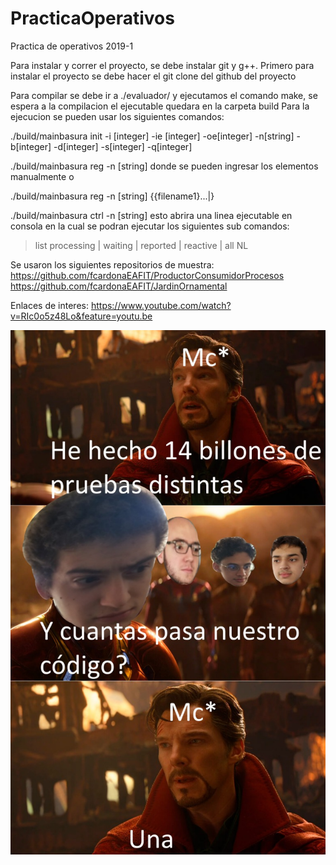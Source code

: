# PracticaOperativos
Practica de operativos 2019-1

Para instalar y correr el proyecto, se debe instalar git y g++.
Primero para instalar el proyecto se debe hacer el git clone del github del proyecto

Para compilar se debe ir a ./evaluador/ y ejecutamos el comando make, se espera a la compilacion
el ejecutable quedara en la carpeta build
Para la ejecucion se pueden usar los siguientes comandos:

./build/mainbasura init -i [integer] -ie [integer] -oe[integer] -n[string] -b[integer] -d[integer] -s[integer] -q[integer]

./build/mainbasura reg -n [string] donde se pueden ingresar los elementos manualmente o 

./build/mainbasura reg -n [string] {{filename1}...|}

./build/mainbasura ctrl -n [string] esto abrira una linea ejecutable en consola en la cual se podran ejecutar los siguientes sub comandos:

>list processing | waiting | reported | reactive | all  NL



Se usaron los siguientes repositorios de muestra:
https://github.com/fcardonaEAFIT/ProductorConsumidorProcesos
https://github.com/fcardonaEAFIT/JardinOrnamental

Enlaces de interes:
https://www.youtube.com/watch?v=RIc0o5z48Lo&feature=youtu.be

![Meme](01.jpg)
